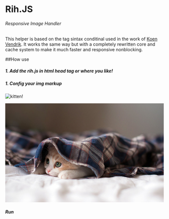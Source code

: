 # Rih.JS
###### Responsive Image Handler


This helper is based on the tag sintax conditinal used in the work of [Koen Vendrik](https://github.com/kvendrik/responsive-images.js). It works the same way but with a completely rewritten core and cache system to make it much faster and responsive nonblocking.

##How use

##### 1. Add the rih.js in html head tag or where you like!

<script src="rih.js"></script>

##### 1. Config your img markup


 <img alt="kitten!" 
 	class="responsive" 
 	data-src-base="images/"
 	data-src-base2x="images/retina/"
 	data-src="<480:smallest.jpg, <768:small.jpg, <960:medium.jpg, >960:big.jpg" />
        

<noscript><img alt="kitten!" src="images/medium.jpg" /></noscript>


##### Run


<script>
	   var allResponsiveImages = getElementsByClassName(document, 'responsive');
       var rih = new Rih(allResponsiveImages);
       rih.init();
</script>

